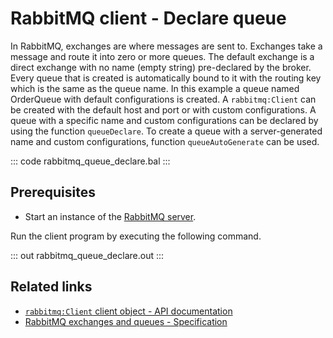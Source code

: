 # RabbitMQ client - Declare queue

In RabbitMQ, exchanges are where messages are sent to. Exchanges take a message and route it into zero or more queues. The default exchange is a direct exchange with no name (empty string) pre-declared by the broker. Every queue that is created is automatically bound to it with the routing key which is the same as the queue name. In this example a queue named OrderQueue with default configurations is created. A `rabbitmq:Client` can be created with the default host and port or with custom configurations. A queue with a specific name and custom configurations can be declared by using the function `queueDeclare`.  To create a queue with a server-generated name and custom configurations, function `queueAutoGenerate` can be used.

::: code rabbitmq_queue_declare.bal :::

## Prerequisites
- Start an instance of the [RabbitMQ server](https://www.rabbitmq.com/download.html).

Run the client program by executing the following command.

::: out rabbitmq_queue_declare.out :::

## Related links
- [`rabbitmq:Client` client object - API documentation](https://lib.ballerina.io/ballerinax/rabbitmq/latest/clients/Client)
- [RabbitMQ exchanges and queues - Specification](https://github.com/ballerina-platform/module-ballerinax-rabbitmq/blob/master/docs/spec/spec.md#3-exchanges-and-queues)
